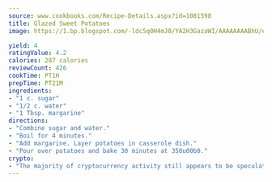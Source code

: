 ```yaml
---
source: www.cookbooks.com/Recipe-Details.aspx?id=1081598
title: Glazed Sweet Potatoes
image: https://1.bp.blogspot.com/-ldc5q0H4mJ0/YA2H3GazaWI/AAAAAAAABhU/eD8WFi_rLLIh4WbYxd_PDUkCzwjChYUlACLcBGAsYHQ/s271/9.png

yield: 4
ratingValue: 4.2
calories: 287 calories
reviewCount: 426
cookTime: PT1H
prepTime: PT21M
ingredients:
- "1 c. sugar"
- "1/2 c. water"
- "1 Tbsp. margarine"
directions:
- "Combine sugar and water."
- "Boil for 4 minutes."
- "Add margarine. Layer potatoes in casserole dish."
- "Pour over potatoes and bake 30 minutes at 350u00b0."
crypto:
- "The majority of cryptocurrency activity still appears to be speculative."
---
```

